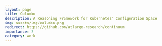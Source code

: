 ```yaml
---
layout: page
title: Columbo
description: A Reasoning Framework for Kubernetes' Configuration Space
img: assets/img/columbo.png
redirect: https://github.com/atlarge-research/continuum
importance: 2
category: work
---
```

